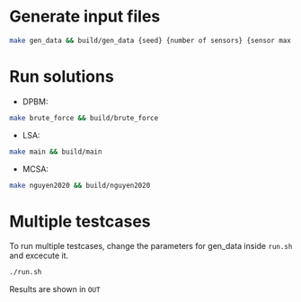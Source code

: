 # Generate input files

```bash
make gen_data && build/gen_data {seed} {number of sensors} {sensor max capacity} {mc max capacity} {default consuming rate}
```

# Run solutions

 - DPBM:
```bash
make brute_force && build/brute_force
```
 - LSA:
```bash
make main && build/main
```
 - MCSA:
```bash
make nguyen2020 && build/nguyen2020
```

# Multiple testcases

To run multiple testcases, change the parameters for gen_data inside `run.sh` and excecute it.
```bash
./run.sh
```

Results are shown in `OUT`
